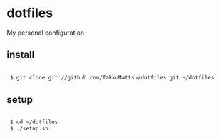 dotfiles
========

My personal configuration

install
--------

```bash

 $ git clone git://github.com/TakkuMattsu/dotfiles.git ~/dotfiles

```


setup
--------

```bash

 $ cd ~/dotfiles
 $ ./setup.sh

```
